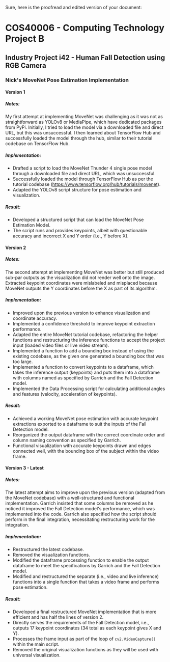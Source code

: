 Sure, here is the proofread and edited version of your document:

# COS40006 - Computing Technology Project B
## Industry Project i42 - Human Fall Detection using RGB Camera
### Nick's MoveNet Pose Estimation Implementation

#### Version 1
##### Notes:
My first attempt at implementing MoveNet was challenging as it was not as straightforward as YOLOv8 or MediaPipe, which have dedicated packages from PyPi. Initially, I tried to load the model via a downloaded file and direct URL, but this was unsuccessful. I then learned about TensorFlow Hub and successfully loaded the model through the hub, similar to their tutorial codebase on TensorFlow Hub.

##### Implementation:
- Drafted a script to load the MoveNet Thunder 4 single pose model through a downloaded file and direct URL, which was unsuccessful.
- Successfully loaded the model through TensorFlow Hub as per the tutorial codebase (https://www.tensorflow.org/hub/tutorials/movenet).
- Adapted the YOLOv8 script structure for pose estimation and visualization.

##### Result:
- Developed a structured script that can load the MoveNet Pose Estimation Model.
- The script runs and provides keypoints, albeit with questionable accuracy and incorrect X and Y order (i.e., Y before X).

#### Version 2
##### Notes:
The second attempt at implementing MoveNet was better but still produced sub-par outputs as the visualization did not render well onto the image. Extracted keypoint coordinates were mislabeled and misplaced because MoveNet outputs the Y coordinates before the X as part of its algorithm.

##### Implementation:
- Improved upon the previous version to enhance visualization and coordinate accuracy.
- Implemented a confidence threshold to improve keypoint extraction performance.
- Adapted the entire MoveNet tutorial codebase, refactoring the helper functions and restructuring the inference functions to accept the project input (loaded video files or live video stream).
- Implemented a function to add a bounding box instead of using the existing codebase, as the given one generated a bounding box that was too large.
- Implemented a function to convert keypoints to a dataframe, which takes the inference output (keypoints) and puts them into a dataframe with columns named as specified by Garrich and the Fall Detection model.
- Implemented the Data Processing script for calculating additional angles and features (velocity, acceleration of keypoints).

##### Result:
- Achieved a working MoveNet pose estimation with accurate keypoint extractions exported to a dataframe to suit the inputs of the Fall Detection model.
- Reorganized the output dataframe with the correct coordinate order and column naming convention as specified by Garrich.
- Functional visualization with accurate keypoints drawn and edges connected well, with the bounding box of the subject within the video frame.

#### Version 3 - Latest
##### Notes:
The latest attempt aims to improve upon the previous version (adapted from the MoveNet codebase) with a well-structured and functional implementation. Garrich insisted that some columns be removed as he noticed it improved the Fall Detection model's performance, which was implemented into the code. Garrich also specified how the script should perform in the final integration, necessitating restructuring work for the integration.

##### Implementation:
- Restructured the latest codebase.
- Removed the visualization functions.
- Modified the dataframe processing function to enable the output dataframe to meet the specifications by Garrich and the Fall Detection model.
- Modified and restructured the separate (i.e., video and live inference) functions into a single function that takes a video frame and performs pose estimation.

##### Result:
- Developed a final restructured MoveNet implementation that is more efficient and has half the lines of version 2.
- Directly serves the requirements of the Fall Detection model, i.e., outputs 17 keypoint coordinates (34 total as each keypoint gives X and Y).
- Processes the frame input as part of the loop of `cv2.VideoCapture()` within the main script.
- Removed the original visualization functions as they will be used with universal visualization.